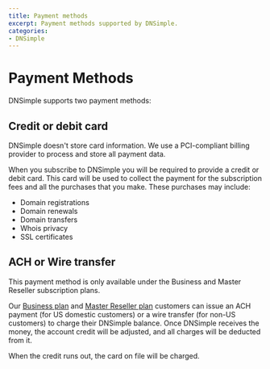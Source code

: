 ```yaml
---
title: Payment methods
excerpt: Payment methods supported by DNSimple.
categories:
- DNSimple
---
```


# Payment Methods

DNSimple supports two payment methods:

## Credit or debit card

<info>
DNSimple doesn't store card information. We use a PCI-compliant billing provider to process and store all payment data.
</info>

When you subscribe to DNSimple you will be required to provide a credit or debit card. This card will be used to collect the payment for the subscription fees and all the purchases that you make. These purchases may include:

- Domain registrations
- Domain renewals
- Domain transfers
- Whois privacy
- SSL certificates


## ACH or Wire transfer

<info>
This payment method is only available under the Business and Master Reseller subscription plans.
</info>

Our [Business plan](https://dnsimple.com/pricing) and [Master Reseller plan](https://dnsimple.com/reseller) customers can issue an ACH payment (for US domestic customers) or a wire transfer (for non-US customers) to charge their DNSimple balance. Once DNSimple receives the money, the account credit will be adjusted, and all charges will be deducted from it.

When the credit runs out, the card on file will be charged.
